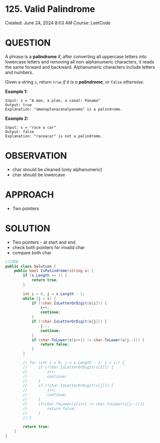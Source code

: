 # 125. Valid Palindrome

Created: June 24, 2024 8:03 AM
Course: LeetCode

# QUESTION

A phrase is a **palindrome** if, after converting all uppercase letters into lowercase letters and removing all non-alphanumeric characters, it reads the same forward and backward. Alphanumeric characters include letters and numbers.

Given a string `s`, return `true` *if it is a **palindrome**, or* `false` *otherwise*.

**Example 1:**

```
Input: s = "A man, a plan, a canal: Panama"
Output: true
Explanation: "amanaplanacanalpanama" is a palindrome.
```

**Example 2:**

```
Input: s = "race a car"
Output: false
Explanation: "raceacar" is not a palindrome.
```

# OBSERVATION

- char should be cleaned (only alphanumeric)
- char should be lowercase

# APPROACH

- Two pointers

# SOLUTION

- Two pointers - at start and end
- check both pointers for invalid char
- compare both char

```csharp
//CODE
public class Solution {
    public bool IsPalindrome(string s) {
        if (s.Length <= 1) {
            return true;
        }
        
        int i = 0, j = s.Length - 1;
        while (j > i) {
            if (!char.IsLetterOrDigit(s[i])) {
                i++;
                continue;
            }
            if (!char.IsLetterOrDigit(s[j])) {
                j--;
                continue;
            }
            if (char.ToLower(s[i++]) != char.ToLower(s[j--])) {
                return false;
            }
        }

        // for (int i = 0; j = s.Length - 1; j > i;) {
        //     if (!char.IsLetterOrDigit(s[i])) {
        //         i++;
        //         continue;
        //     }
        //     if (!char.IsLetterOrDigit(s[j])) {
        //         j++;
        //         continue;
        //     }
        //     if(char.ToLower(s[i++] != char.ToLower(s[j--])){
        //         return false;
        //     }
        // }

        return true;
    }
}
```